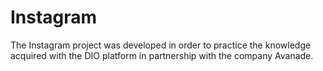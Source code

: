 # Instagram
 The Instagram project was developed in order to practice the knowledge acquired with the DIO platform in partnership with the company Avanade.
